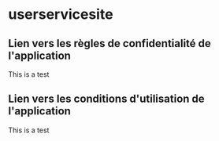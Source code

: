 # userservicesite

## Lien vers les règles de confidentialité de l'application
This is a test


## Lien vers les conditions d'utilisation de l'application
This is a test
